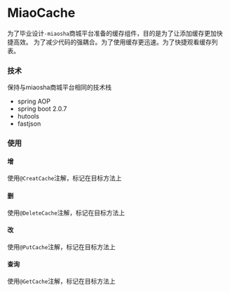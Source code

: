 # MiaoCache

为了毕业设计`-miaosha`商城平台准备的缓存组件，目的是为了让添加缓存更加快捷高效。
为了减少代码的强耦合。为了使用缓存更迅速。为了快捷观看缓存列表。
### 技术
保持与miaosha商城平台相同的技术栈
+ spring AOP
+ spring boot 2.0.7
+ hutools
+ fastjson
### 使用
#### 增
使用`@CreatCache`注解，标记在目标方法上
#### 删
使用`@DeleteCache`注解，标记在目标方法上
#### 改
使用`@PutCache`注解，标记在目标方法上
#### 查询
使用`@GetCache`注解，标记在目标方法上